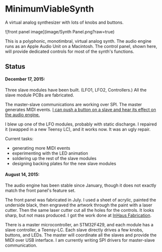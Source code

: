# MinimumViableSynth

A virtual analog synthesizer with lots of knobs and buttons.

![front panel image](image/Synth Panel.png?raw=true)

This is a polyphonic, monotimbral, virtual analog synth.  The audio
engine runs as an Apple Audio Unit on a Macintosh.  The control panel,
shown here, will provide dedicated controls for most of the synth's
functions.

## Status

#### December 17, 2015:

Three slave modules have been built.  (LFO1, LFO2, Controllers.)  All
the slave module PCBs are fabricated.

The master-slave communications are working over SPI.  The master
generates MIDI events.
[I can push a button on a slave and hear its effect on the audio
engine.](https://www.youtube.com/watch?v=dZsXk2Zf6Bg)

I blew up one of the LFO modules, probably with static discharge.  I
repaired it (swapped in a new Teensy LC), and it works now.  It was an
ugly repair.

Current tasks:

  + generating more MIDI events
  + experimenting with the LED animation
  + soldering up the rest of the slave modules
  + designing backing plates for the new slave modules

#### August 14, 2015:

The audio engine has been stable since January, though it does not
exactly match the front panel's feature set.

The front panel was fabricated in July.  I used a sheet of acrylic,
painted the underside black, then engraved the artwork through the
paint with a laser cutter.  Then the same laser cutter cut all the
holes for the controls.  It looks sharp, but not mass produced.
I got the work done at [InHaus Fabrication](http://inhausfabrication.com/).

There is a master microcontroller, an STM32F429, and each module has a
slave controller, a Teensy-LC.  Each slave directly drives a few
knobs, buttons, and LEDs.  The master will coordinate all the slaves
and provide the MIDI over USB interface.  I am currently writing SPI
drivers for master-slave communication.



